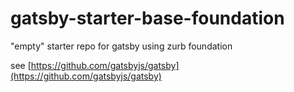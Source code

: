 # gatsby-starter-base-foundation
"empty" starter repo for gatsby using zurb foundation

see [https://github.com/gatsbyjs/gatsby](https://github.com/gatsbyjs/gatsby) 
